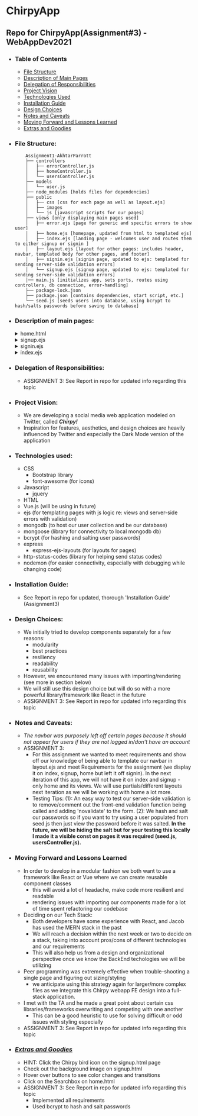 # ChirpyApp
## Repo for ChirpyApp(Assignment#3) - WebAppDev2021

- ### Table of Contents
  - [File Structure](./README.md#file-structure)
  - [Description of Main Pages](./README.md#description-of-main-pages)
  - [Delegation of Responsibilities](./README.md#delegation-of-responsibilities)
  - [Project Vision](./README.md#project-vision)
  - [Technologies Used](./README.md#technologies-used)
  - [Installation Guide](./README.md#installation-guide)
  - [Design Choices](./README.md#design-choices)
  - [Notes and Caveats](./README.md#notes-and-caveats)
  - [Moving Forward and Lessons Learned](./README.md#moving-forward-and-lessons-learned)
  - [Extras and Goodies](./README.md#extras-and-goodies)


- ### File Structure:
    ```
        Assignment1-AkhtarParrott
        ├── controllers
        │   ├── errorController.js
        │   ├── homeController.js
        │   └── usersController.js
        ├── models
        │   └── user.js
        ├── node_modules [holds files for dependencies]
        ├── public
        │   ├── css [css for each page as well as layout.ejs]
        │   ├── images
        │   └── js [javascript scripts for our pages]
        ├── views [only displaying main pages used]
        │   ├── error.ejs [page for generic and specific errors to show user]
        │   ├── home.ejs [homepage, updated from html to templated ejs]
        │   ├── index.ejs [landing page - welcomes user and routes them to either signup or signin ]
        │   ├── layout.ejs [layout for other pages: includes header, navbar, templated body for other pages, and footer]
        │   ├── signin.ejs [signin page, updated to ejs: templated for sending server-side validation errors]
        │   └── signup.ejs [signup page, updated to ejs: templated for sending server-side validation errors]
        │── main.js [initializes app, sets ports, routes using controllers, db connection, error-handling]
        ├── package-lock.json
        ├── package.json [contains dependencies, start script, etc.]
        └── seed.js [seeds users into database, using bcrypt to hash/salts passwords before saving to database]
    ```
- ### Description of main pages:
  <details>
  <summary>home.html </summary>

      This is the homepage the user will see once logged into the Chirpy webapp (our version of Twitter).
      Its basic structure is as follows:
  
  <details><summary>home.html: left-sidebar</summary>
  <ul>
  <li>(Home)</li>
  <li>(#Explore)</li>
  <li>(Notifications)</li>
  <li>(Messages)</li>
  <li>(Bookmarks)</li>
  <li>(Profile)</li>
  <li>(Settings)</li>
  <li>(Chirp)</li>
  </ul> 
  </details>

  <details><summary>home.ejs: feed</summary>
    <ul>
    <li>(Home header)</li>
    <li>(ChirpBox)</li>
    <li>(Feed which contains mockdata of Chirpy posts)</li>
    </ul>
  </details>

  <details><summary>home.html: right-sidebar</summary>
  <ul>
    <li>(Search box)</li>
    <li>(News)</li>
    <li>(Who to Follow/Trending)</li>
  </ul>
  </details>
  </details>

  <details><summary>signup.ejs</summary>

      Signup Page for Chirpy - all requirements met as specified for Assignment#1.
      We did not add the left-navbar for signup.html because that should only be accessed by a logged in user.

      We have also implemented extensive error-handling of user input for fields before the signup form is validated.
      Changes include:
      - Passwords must match
      - Passwords must contain at least one lower-case letter, upper-case letter, and digit
      - Input fields (text and email) must not contain invalid characters: &,<,>,#,`," or ~
      - NOTE: We decided it didn't make sense to limit char selection for input fields such as password fields and the Bio field because 1) We encourage our users to make the strongest and most secure passwords possible, 2) We will be sanitizing inputs/outputs to protect ourselves and users against common cybersecurity breaches 3) For the Bio field, we want our users to be able to express themselves with as many obnoxious '###'s as they want!(#userexperience)
  </details>

  <details><summary>signin.ejs</summary>

      Signin Page for Chirpy - all requirements met as specified for Assignment#1.
      We did not add the left-navbar for signin.html because that should only be accessed by a logged in user.
  </details>

  <details><summary>index.ejs</summary>

      Index Page for Chirpy - welcomes user and routes them to either signup or signin based on what button they click
  </details>

- ### Delegation of Responsibilities:
  - ASSIGNMENT 3: See Report in repo for updated info regarding this topic

- ### Project Vision:
  - We are developing a social media web application modeled on Twitter, called <b><i>Chirpy!</i></b>
  - Inspiration for features, aesthetics, and design choices are heavily influenced by Twitter and especially the Dark Mode version of the application

- ### Technologies used:
  - CSS
    - Bootstrap library
    - font-awesome (for icons)
  - Javascript
    - jquery
  - HTML
  - Vue.js (will be using in future)
  - ejs (for templating pages with js logic re: views and server-side errors with validation)
  - mongodb (to host our user collection and be our database)
  - mongoose (library for connectivity to local mongodb db)
  - bcrypt (for hashing and salting user passwords)
  - express
    - express-ejs-layouts (for layouts for pages)
  - http-status-codes (library for helping send status codes)
  - nodemon (for easier connectivity, especially with debugging while changing code)

- ### Installation Guide:
  - See Report in repo for updated, thorough 'Installation Guide' (Assignment3)

- ### Design Choices:
  - We initially tried to develop components separately for a few reasons:
    - modularity
    - best practices
    - resiliency
    - readability
    - reusability
  - However, we encountered many issues with importing/rendering (see more in section below)
  - We will still use this design choice but will do so with a more powerful library/framework like React in the future
  - ASSIGNMENT 3: See Report in repo for updated info regarding this topic

- ### Notes and Caveats:
  - <i>The navbar was purposely left off certain pages because it should not appear for users if they are not logged in/don't have an account</i>
  - ASSIGNMENT 3: 
    - For this assignment we wanted to meet requirements and show off our knowledge of being able to template our navbar in layout.ejs and meet Requirements for the assignment (we display it on index, signup, home but left it off signin). In the next iteration of this app, we will not have it on index and signup - only home and its views. We will use partials/different layouts next iteration as we will be working with home a lot more.
    - Testing Tips: (1): An easy way to test our server-side validation is to remove/comment out the front-end validation function being called and adding 'novalidate' to the form. (2): We hash and salt our passwords so if you want to try using a user populated from seed.js then just view the password before it was salted. <b>In the future, we will be hiding the salt but for your testing this locally I made it a visible const on pages it was required (seed.js, usersController.js).</b>
  
- ### Moving Forward and Lessons Learned
  - In order to develop in a modular fashion we both want to use a framework like React or Vue where we can create reusable component classes
    - this will avoid a lot of headache, make code more resilient and readable
    - rendering issues with importing our components made for a lot of time spent refactoring our codebase
  - Deciding on our Tech Stack:
    - Both developers have some experience with React, and Jacob has used the MERN stack in the past
    - We will reach a decision within the next week or two to decide on a stack, taking into account pros/cons of different technologies and our requirements
    - This will also help us from a design and organizational perspective once we know the BackEnd techologies we will be utilizing
  - Peer programming was extremely effective when trouble-shooting a single page and figuring out sizing/styling
    - we anticipate using this strategy again for larger/more complex files as we integrate this Chirpy webapp FE design into a full-stack application.
  - I met with the TA and he made a great point about certain css libraries/frameworks overwriting and competing with one another
    - This can be a good heuristic to use for solving difficult or odd issues with styling especially
  - ASSIGNMENT 3: See Report in repo for updated info regarding this topic

- ### <b><i><u>Extras and Goodies</u></i></b>
  - HINT: Click the Chirpy bird icon on the signup.html page
  - Check out the background image on signup.html
  - Hover over buttons to see color changes and transitions
  - Click on the Searchbox on home.html
  - ASSIGNMENT 3: See Report in repo for updated info regarding this topic
    - Implemented all requirements
    - Used bcrypt to hash and salt passwords